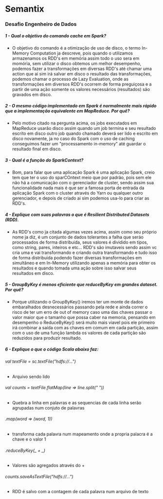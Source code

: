 # Semantix

### Desafio Engenheiro de Dados

##### 1 - Qual o objetivo do comando cache em Spark?
 - O objetivo do comando é a otimização de uso de disco, o termo In-Memory Computation ja descreve, pois quando o utilizamos armazenamos os RDD's em memória assim todo o uso sera em momória, sem utilizar o disco obtemos um melhor desempenho, podemos fazer a transformações em diversas RDD's até chamar uma action que ai sim irá salvar em disco o resultado das transformações, podemos chamar o processo de Lazy Evaluation, onde as transformações em diversos RDD's ocorrem de forma preguiçosa e a partir de uma ação somente os valores necessários (resultados) são gravados em disco.

##### 2 - O mesmo código implementado em Spark é normalmente mais rápido que a implementação equivalente em MapReduce. Por quê?
- Pelo motivo citado na pergunta acima, os jobs executados em MapReduce usarão disco assim quando um job termina e seu resultado escrito em disco outro job quando chamado deverá ser lido e escrito em disco novamente, ja no caso do Spark com o uso de caching conseguimos fazer um "processamento in-memory" até guardar o resultado final em disco.

##### 3 - Qual é a função do SparkContext?
- Bom, para falar que uma aplicação Spark é uma aplicação Spark, creio tem que ter o uso do sparCOntext meio que por padrão, pois sem ele não há a comunicação com o gerenciador de cluster, sendo assim sua funcionalidade nada mais é que ser a famosa porta de entrada da aplicação Spark com o cluster através do Yarn ou qualquer outro gerenciador, e depois de criado ai sim podemos usa-lo para criar as RDD's.

##### 4 - Explique com suas palavras o que é Resilient Distributed Datasets (RDD).
- As RDD's como ja citada algumas vezes acima, assim como seu próprio nome ja diz, é um conjunto de dados tolerantes a falha que seráo processados de forma distribuida, seus valores é dividido em tipos, como string, pares, inteiros e etc... RDD's são imutaveis sendo assim vc cria uma e vai transformando e criando outra transformando e tudo isso de forma distribuida podendo fazer diversas transformações em simultâneo e em In-Memory utilizando apenas a memória para obter os resultados e quando tomada uma ação sobre isso salvar seus resultados em disco. 
##### 5 - GroupByKey é menos eficiente que reduceByKey em grandes dataset. Por quê?
- Porque utilizando o GroupByKey() iremos ter um monte de dados embaralhados desnecessários passando pela rede e ainda correr o risco de ter um erro de out of memory caso uma das chaves passar o valor maior que o tamanho que possa caber na memoria, pensando em desempenho o ReduceByKey() será muito mais viavel pois ele primeiro irá combinar a saída com as chaves em comum em cada partição, assim com o uso de uma função lambda os valores de cada partição são reduzidos para produzir resultado.

##### 6 - Explique o que o código Scala abaixo faz:
###### val textFile = sc.textFile("hdfs://...")
- Arquivo sendo lido

###### val counts = textFile.flatMap(line => line.split(" ")) 
- Quebra a linha em palavras e as sequencias de cada linha serão agrupadas num conjuto de palavras

###### .map(word => (word, 1)) 
- transforma cada palavra num mapeamento onde a propria palacra é a chave e o valor 1

###### .reduceByKey(_ + _) 
- Valores são agregados através do +

###### counts.saveAsTextFile("hdfs://...")
- RDD é salvo com a contagem de cada palavra num arquivo de texto

